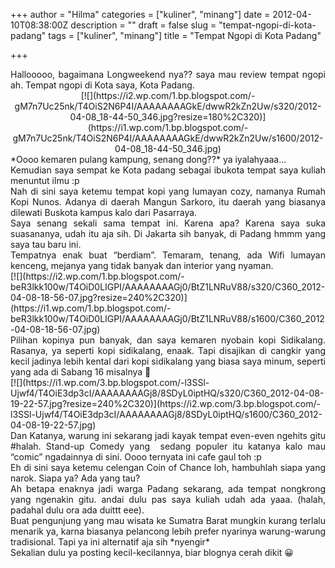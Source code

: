 +++
author = "Hilma"
categories = ["kuliner", "minang"]
date = 2012-04-10T08:38:00Z
description = ""
draft = false
slug = "tempat-ngopi-di-kota-padang"
tags = ["kuliner", "minang"]
title = "Tempat Ngopi di Kota Padang"

+++

<div class="separator" style="clear: both; text-align: justify;">Hallooooo, bagaimana Longweekend nya?? saya mau review tempat ngopi ah. Tempat ngopi di Kota saya, Kota Padang.</div><div class="separator" style="clear: both; text-align: center;">[![](https://i2.wp.com/1.bp.blogspot.com/-gM7n7Uc25nk/T4OiS2N6P4I/AAAAAAAAGkE/dwwR2kZn2Uw/s320/2012-04-08_18-44-50_346.jpg?resize=180%2C320)](https://i1.wp.com/1.bp.blogspot.com/-gM7n7Uc25nk/T4OiS2N6P4I/AAAAAAAAGkE/dwwR2kZn2Uw/s1600/2012-04-08_18-44-50_346.jpg)</div><div class="separator" style="clear: both; text-align: center;"></div><div class="separator" style="clear: both; text-align: justify;">*Oooo kemaren pulang kampung, senang dong??* ya iyalahyaaa…</div><div class="separator" style="clear: both; text-align: justify;">Kemudian saya sempat ke Kota padang sebagai ibukota tempat saya kuliah menuntut ilmu :p</div><div class="separator" style="clear: both; text-align: justify;">Nah di sini saya ketemu tempat kopi yang lumayan cozy, namanya Rumah Kopi Nunos. Adanya di daerah Mangun Sarkoro, itu daerah yang biasanya dilewati Buskota kampus kalo dari Pasarraya.</div><div class="separator" style="clear: both; text-align: justify;">Saya senang sekali sama tempat ini. Karena apa? Karena saya suka suasananya, udah itu aja sih. Di Jakarta sih banyak, di Padang hmmm yang saya tau baru ini.</div><div class="separator" style="clear: both; text-align: justify;">Tempatnya enak buat “berdiam”. Temaram, tenang, ada Wifi lumayan kenceng, mejanya yang tidak banyak dan interior yang nyaman.</div><div class="separator" style="clear: both; text-align: justify;">[![](https://i2.wp.com/1.bp.blogspot.com/-beR3lkk100w/T4OiD0LIGPI/AAAAAAAAGj0/BtZ1LNRuV88/s320/C360_2012-04-08-18-56-07.jpg?resize=240%2C320)](https://i1.wp.com/1.bp.blogspot.com/-beR3lkk100w/T4OiD0LIGPI/AAAAAAAAGj0/BtZ1LNRuV88/s1600/C360_2012-04-08-18-56-07.jpg)</div><div class="separator" style="clear: both; text-align: justify;"></div><div class="separator" style="clear: both; text-align: justify;">Pilihan kopinya pun banyak, dan saya kemaren nyobain kopi Sidikalang. Rasanya, ya seperti kopi sidikalang, enaak. Tapi disajikan di cangkir yang kecil jadinya lebih kental dari kopi sidikalang yang biasa saya minum, seperti yang ada di Sabang 16 misalnya 🙂</div><div class="separator" style="clear: both; text-align: justify;">[![](https://i1.wp.com/3.bp.blogspot.com/-l3SSl-Ujwf4/T4OiE3dp3cI/AAAAAAAAGj8/8SDyL0iptHQ/s320/C360_2012-04-08-19-22-57.jpg?resize=240%2C320)](https://i2.wp.com/3.bp.blogspot.com/-l3SSl-Ujwf4/T4OiE3dp3cI/AAAAAAAAGj8/8SDyL0iptHQ/s1600/C360_2012-04-08-19-22-57.jpg)</div><div class="separator" style="clear: both; text-align: justify;"></div><div class="separator" style="clear: both; text-align: justify;">Dan Katanya, warung ini sekarang jadi kayak tempat even-even ngehits gitu #halah. Stand-up Comedy yang  sedang populer itu katanya kalo mau “comic” ngadainnya di sini. Oooo ternyata ini cafe gaul toh :p</div><div class="separator" style="clear: both; text-align: justify;">Eh di sini saya ketemu celengan Coin of Chance loh, hambuhlah siapa yang narok. Siapa ya? Ada yang tau?</div><div class="separator" style="clear: both; text-align: justify;">Ah betapa enaknya jadi warga Padang sekarang, ada tempat nongkrong yang ngenakin gitu. andai dulu pas saya kuliah udah ada yaaa. (halah, padahal dulu ora ada duittt eee).</div><div class="separator" style="clear: both; text-align: justify;"></div><div class="separator" style="clear: both; text-align: justify;">Buat pengunjung yang mau wisata ke Sumatra Barat mungkin kurang terlalu menarik ya, karna biasanya pelancong lebih prefer nyarinya warung-warung tradisional. Tapi ya ini alternatif aja sih *nyengir*</div><div class="separator" style="clear: both; text-align: justify;"></div><div class="separator" style="clear: both; text-align: justify;">Sekalian dulu ya posting kecil-kecilannya, biar blognya cerah dikit 😀</div>

